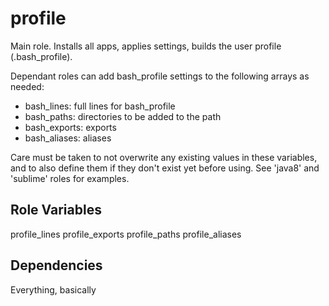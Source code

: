 profile
=========

Main role.  Installs all apps, applies settings, builds the user profile (.bash_profile).

Dependant roles can add bash_profile settings to the following arrays as needed:
- bash_lines: full lines for bash_profile
- bash_paths: directories to be added to the path
- bash_exports: exports
- bash_aliases: aliases

Care must be taken to not overwrite any existing values in these variables, and to also define them if they don't exist yet before using.  See 'java8' and 'sublime' roles for examples.

Role Variables
--------------
profile_lines
profile_exports
profile_paths
profile_aliases

Dependencies
------------
Everything, basically